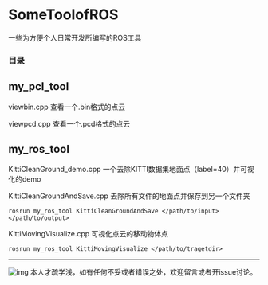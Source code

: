 # SomeToolofROS
一些为方便个人日常开发所编写的ROS工具

### 目录

## my_pcl_tool
viewbin.cpp 查看一个.bin格式的点云

viewpcd.cpp 查看一个.pcd格式的点云

## my_ros_tool
KittiCleanGround_demo.cpp 一个去除KITTI数据集地面点（label=40）并可视化的demo


KittiCleanGroundAndSave.cpp 去除所有文件的地面点并保存到另一个文件夹

`rosrun my_ros_tool KittiCleanGroundAndSave </path/to/input> </path/to/output>`


KittiMovingVisualize.cpp 可视化点云的移动物体点

`rosrun my_ros_tool KittiMovingVisualize </path/to/tragetdir>`

***
![img](3E84F52A.gif)
本人才疏学浅，如有任何不妥或者错误之处，欢迎留言或者开issue讨论。

